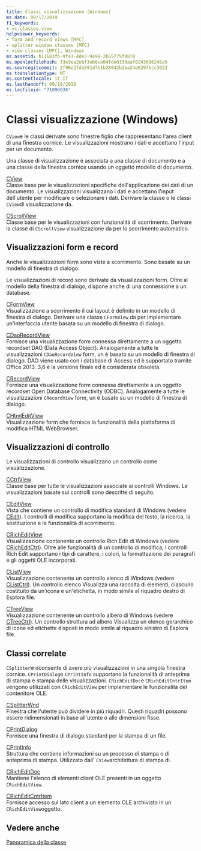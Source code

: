 ```yaml
---
title: Classi visualizzazione (Windows)
ms.date: 09/17/2019
f1_keywords:
- vc.classes.view
helpviewer_keywords:
- form and record views [MFC]
- splitter window classes [MFC]
- view classes [MFC], Windows
ms.assetid: b11683fb-9f43-4de3-9499-2b55775f9870
ms.openlocfilehash: f3e9ea2ebf3eb0ce04fde0339aaf0243686248a9
ms.sourcegitcommit: 2f96e2fda591d7b1b28842b2ea24e6297bcc3622
ms.translationtype: MT
ms.contentlocale: it-IT
ms.lasthandoff: 09/18/2019
ms.locfileid: "71096036"
---
```

# <a name="view-classes-windows"></a>Classi visualizzazione (Windows)

`CView`e le classi derivate sono finestre figlio che rappresentano l'area client di una finestra cornice. Le visualizzazioni mostrano i dati e accettano l'input per un documento.

Una classe di visualizzazione è associata a una classe di documento e a una classe della finestra cornice usando un oggetto modello di documento.

[CView](../mfc/reference/cview-class.md)<br/>
Classe base per le visualizzazioni specifiche dell'applicazione dei dati di un documento. Le visualizzazioni visualizzano i dati e accettano l'input dell'utente per modificare o selezionare i dati. Derivare la classe o le classi `CView`di visualizzazione da.

[CScrollView](../mfc/reference/cscrollview-class.md)<br/>
Classe base per le visualizzazioni con funzionalità di scorrimento. Derivare la classe di `CScrollView` visualizzazione da per lo scorrimento automatico.

## <a name="form-and-record-views"></a>Visualizzazioni form e record

Anche le visualizzazioni form sono viste a scorrimento. Sono basate su un modello di finestra di dialogo.

Le visualizzazioni di record sono derivate da visualizzazioni form. Oltre al modello della finestra di dialogo, dispone anche di una connessione a un database.

[CFormView](../mfc/reference/cformview-class.md)<br/>
Visualizzazione a scorrimento il cui layout è definito in un modello di finestra di dialogo. Derivare una classe `CFormView` da per implementare un'interfaccia utente basata su un modello di finestra di dialogo.

[CDaoRecordView](../mfc/reference/cdaorecordview-class.md)<br/>
Fornisce una visualizzazione form connessa direttamente a un oggetto recordset DAO (Data Access Object). Analogamente a tutte le visualizzazioni `CDaoRecordView` form, un è basato su un modello di finestra di dialogo. DAO viene usato con i database di Access ed è supportato tramite Office 2013. 3,6 è la versione finale ed è considerata obsoleta.

[CRecordView](../mfc/reference/crecordview-class.md)<br/>
Fornisce una visualizzazione form connessa direttamente a un oggetto recordset Open Database Connectivity (ODBC). Analogamente a tutte le visualizzazioni `CRecordView` form, un è basato su un modello di finestra di dialogo.

[CHtmlEditView](../mfc/reference/chtmleditview-class.md)<br/>
Visualizzazione form che fornisce la funzionalità della piattaforma di modifica HTML WebBrowser.

## <a name="control-views"></a>Visualizzazioni di controllo

Le visualizzazioni di controllo visualizzano un controllo come visualizzazione.

[CCtrlView](../mfc/reference/cctrlview-class.md)<br/>
Classe base per tutte le visualizzazioni associate ai controlli Windows. Le visualizzazioni basate sui controlli sono descritte di seguito.

[CEditView](../mfc/reference/ceditview-class.md)<br/>
Vista che contiene un controllo di modifica standard di Windows (vedere [CEdit](../mfc/reference/cedit-class.md)). I controlli di modifica supportano la modifica del testo, la ricerca, la sostituzione e le funzionalità di scorrimento.

[CRichEditView](../mfc/reference/cricheditview-class.md)<br/>
Visualizzazione contenente un controllo Rich Edit di Windows (vedere [CRichEditCtrl](../mfc/reference/cricheditctrl-class.md)). Oltre alle funzionalità di un controllo di modifica, i controlli Rich Edit supportano i tipi di carattere, i colori, la formattazione dei paragrafi e gli oggetti OLE incorporati.

[CListView](../mfc/reference/clistview-class.md)<br/>
Visualizzazione contenente un controllo elenco di Windows (vedere [CListCtrl](../mfc/reference/clistctrl-class.md)). Un controllo elenco Visualizza una raccolta di elementi, ciascuno costituito da un'icona e un'etichetta, in modo simile al riquadro destro di Esplora file.

[CTreeView](../mfc/reference/ctreeview-class.md)<br/>
Visualizzazione contenente un controllo albero di Windows (vedere [CTreeCtrl](../mfc/reference/ctreectrl-class.md)). Un controllo struttura ad albero Visualizza un elenco gerarchico di icone ed etichette disposti in modo simile al riquadro sinistro di Esplora file.

## <a name="related-classes"></a>Classi correlate

`CSplitterWnd`consente di avere più visualizzazioni in una singola finestra cornice. `CPrintDialog`e `CPrintInfo` supportano la funzionalità di anteprima di stampa e stampa delle visualizzazioni. `CRichEditDoc`e `CRichEditCntrItem` vengono utilizzati con `CRichEditView` per implementare le funzionalità del contenitore OLE.

[CSplitterWnd](../mfc/reference/csplitterwnd-class.md)<br/>
Finestra che l'utente può dividere in più riquadri. Questi riquadri possono essere ridimensionati in base all'utente o alle dimensioni fisse.

[CPrintDialog](../mfc/reference/cprintdialog-class.md)<br/>
Fornisce una finestra di dialogo standard per la stampa di un file.

[CPrintInfo](../mfc/reference/cprintinfo-structure.md)<br/>
Struttura che contiene informazioni su un processo di stampa o di anteprima di stampa. Utilizzato dall' `CView`architettura di stampa di.

[CRichEditDoc](../mfc/reference/cricheditdoc-class.md)<br/>
Mantiene l'elenco di elementi client OLE presenti in un oggetto `CRichEditView`.

[CRichEditCntrItem](../mfc/reference/cricheditcntritem-class.md)<br/>
Fornisce accesso sul lato client a un elemento OLE archiviato in un `CRichEditView`oggetto.

## <a name="see-also"></a>Vedere anche

[Panoramica della classe](../mfc/class-library-overview.md)
